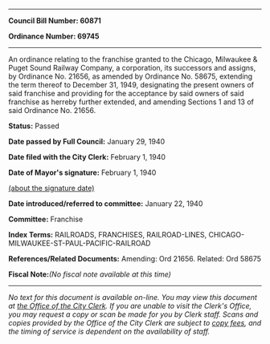

********

**Council Bill Number: 60871**
   
**Ordinance Number: 69745**
********

 An ordinance relating to the franchise granted to the Chicago, Milwaukee & Puget Sound Railway Company, a corporation, its successors and assigns, by Ordinance No. 21656, as amended by Ordinance No. 58675, extending the term thereof to December 31, 1949, designating the present owners of said franchise and providing for the acceptance by said owners of said franchise as herreby further extended, and amending Sections 1 and 13 of said Ordinance No. 21656.

**Status:** Passed
   
**Date passed by Full Council:** January 29, 1940
   
**Date filed with the City Clerk:** February 1, 1940
   
**Date of Mayor's signature:** February 1, 1940
   
[(about the signature date)](/~public/approvaldate.htm)
   
   
   
**Date introduced/referred to committee:** January 22, 1940
   
**Committee:** Franchise
   
   
**Index Terms:** RAILROADS, FRANCHISES, RAILROAD-LINES, CHICAGO-MILWAUKEE-ST-PAUL-PACIFIC-RAILROAD

**References/Related Documents:** Amending: Ord 21656. Related: Ord 58675

**Fiscal Note:**_(No fiscal note available at this time)_
********

_No text for this document is available on-line. You may view this document at [the Office of the City Clerk](http://www.seattle.gov/leg/clerk/contactUs.htm). If you are unable to visit the Clerk's Office, you may request a copy or scan be made for you by Clerk staff. Scans and copies provided by the Office of the City Clerk are subject to [copy fees](http://clerk.seattle.gov/~public/clerkfees.htm), and the timing of service is dependent on the availability of staff._

